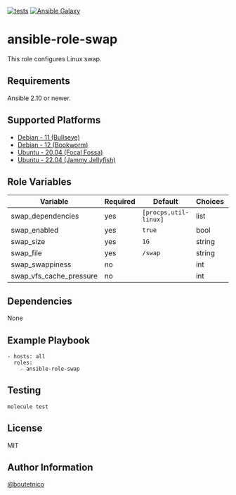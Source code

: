 [![tests](https://github.com/boutetnico/ansible-role-swap/workflows/Test%20ansible%20role/badge.svg)](https://github.com/boutetnico/ansible-role-swap/actions?query=workflow%3A%22Test+ansible+role%22)
[![Ansible Galaxy](https://img.shields.io/badge/galaxy-boutetnico.swap-blue.svg)](https://galaxy.ansible.com/boutetnico/swap)

ansible-role-swap
=================

This role configures Linux swap.

Requirements
------------

Ansible 2.10 or newer.

Supported Platforms
-------------------

- [Debian - 11 (Bullseye)](https://wiki.debian.org/DebianBullseye)
- [Debian - 12 (Bookworm)](https://wiki.debian.org/DebianBookworm)
- [Ubuntu - 20.04 (Focal Fossa)](http://releases.ubuntu.com/20.04/)
- [Ubuntu - 22.04 (Jammy Jellyfish)](http://releases.ubuntu.com/22.04/)

Role Variables
--------------

| Variable                     | Required | Default                 | Choices   | Comments                            |
|------------------------------|----------|-------------------------|-----------|-------------------------------------|
| swap_dependencies            | yes      | `[procps,util-linux]`   | list      |                                     |
| swap_enabled                 | yes      | `true`                  | bool      |                                     |
| swap_size                    | yes      | `1G`                    | string    |                                     |
| swap_file                    | yes      | `/swap`                 | string    |                                     |
| swap_swappiness              | no       |                         | int       |                                     |
| swap_vfs_cache_pressure      | no       |                         | int       |                                     |

Dependencies
------------

None

Example Playbook
----------------

    - hosts: all
      roles:
        - ansible-role-swap

Testing
-------

    molecule test

License
-------

MIT

Author Information
------------------

[@boutetnico](https://github.com/boutetnico)
